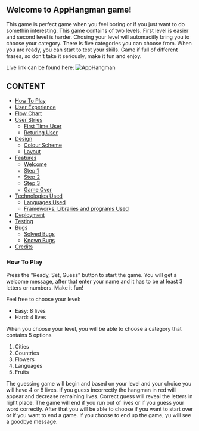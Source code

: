## Welcome to AppHangman game!

This game is perfect game when you feel boring or if you just want to do somethin interesting.
This game contains of two levels. First level is easier and second level is harder. Chosing your level will automacitly bring you to choose your category. There is five categories you can choose from. When you are ready, you can start to test your skills. Game if full of different frases, so don't take it seriously, make it fun and enjoy.

Live link can be found here:
![AppHangman]()

## CONTENT

* [How To Play](#how-to-play)
* [User Experience](#user-experience)
* [Flow Chart](#flow-chart)
* [User Stries](#user-stries)
    + [First Time User](#first-time-user)
    + [Returing User](#returing-user)
* [Design](#design)
    + [Colour Scheme](#colour-scheme)
    + [Layout](#layout)
* [Features](#features)
    + [Welcome](#welcome)
    + [Step 1](#step-1)
    + [Step 2](#step-2)
    + [Step 3](#step-3)
    + [Game Over](#game-over)
* [Technologies Used](#technologies-used)
    + [Languages Used](#languages-used)
    + [Frameworks, Libraries and programs Used](#frameworks-libraries-and-programs-used)
* [Deployment](#deployment)
* [Testing](#testing)
* [Bugs](#bugs)
    + [Solved Bugs](#solved-bugs)
    + [Known Bugs](#known-bugs)
* [Credits](#credits)


### How To Play

Press the "Ready, Set, Guess" button to start the game. You will get a welcome message, after that enter your name and it has to be at least 3 letters or numbers. Make it fun!

Feel free to choose your level:
- Easy: 8 lives
- Hard: 4 lives

When you choose your level, you will be able to choose a category that contains 5 options
1. Cities
2. Countries
3. Flowers
4. Languages
5. Fruits

The guessing game will begin and based on your level and your choice you will have 4 or 8 lives. If you guess incorrectly the hangman in red will appear and decrease remaining lives. Correct guess will reveal the letters in right place. The game will end if you run out of lives or if you guess your word correctly. After that you will be able to choose if you want to start over or if you want to end a game. If you choose to end up the game, yu will see a goodbye message.






